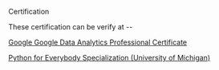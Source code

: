 Certification


These certification can be verify at -- 

[Google Google Data Analytics Professional Certificate](https://www.coursera.org/account/accomplishments/specialization/9UMN28HZ93P6)

[Python for Everybody Specialization (University of Michigan)](https://www.coursera.org/account/accomplishments/specialization/VXPDVJUF6HNW)



           
